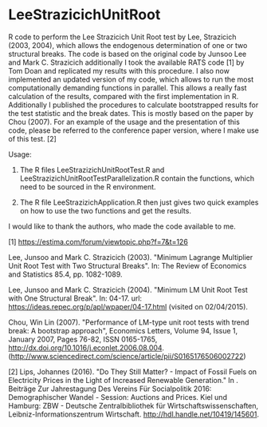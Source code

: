 # LeeStrazicichUnitRoot
R code to perform the Lee Strazicich Unit Root test by Lee, Strazicich (2003, 2004), which allows
the endogenous determination of one or two structural breaks.
The code is based on the original code by Junsoo Lee and Mark C. Strazicich additionally I took the available RATS code [1] by Tom Doan and replicated my results with this procedure.
I also now implemented an updated version of my code, which allows to run the most computationally demanding functions in parallel. This allows a really fast calculation of the results, compared with the first implementation in R. Additionally I published the procedures to calculate bootstrapped results for the test statistic and the break dates. This is mostly based on the paper by Chou (2007).
For an example of the usage and the presentation of this code, please be referred to the conference paper version, where I make use of this test. [2]

Usage:

1) The R files LeeStrazizichUnitRootTest.R and LeeStrazizichUnitRootTestParallelization.R contain the functions, which need to be sourced in the R environment.

2) The R file LeeStrazizichApplication.R then just gives two quick examples on how to use the two functions and get the results.


I would like to thank the authors, who made the code available to me.

[1] https://estima.com/forum/viewtopic.php?f=7&t=126

Lee, Junsoo and Mark C. Strazicich (2003). "Minimum Lagrange Multiplier Unit
Root Test with Two Structural Breaks". In: The Review of Economics and Statistics 85.4, pp. 1082-1089.

Lee, Junsoo and Mark C. Strazicich (2004). "Minimum LM Unit Root Test with One Structural Break". In: 04-17. url: https://ideas.repec.org/p/apl/wpaper/04-17.html (visited on 02/04/2015).

Chou, Win Lin (2007). "Performance of LM-type unit root tests with trend break: A bootstrap approach", Economics Letters, Volume 94, Issue 1, January 2007, Pages 76-82, ISSN 0165-1765, http://dx.doi.org/10.1016/j.econlet.2006.08.004.
(http://www.sciencedirect.com/science/article/pii/S0165176506002722)

[2] Lips, Johannes (2016). "Do They Still Matter? - Impact of Fossil Fuels on Electricity Prices in the Light of Increased Renewable Generation." In . Beiträge Zur Jahrestagung Des Vereins Für Socialpolitik 2016: Demographischer Wandel - Session: Auctions and Prices. Kiel und Hamburg: ZBW - Deutsche Zentralbibliothek für Wirtschaftswissenschaften, Leibniz-Informationszentrum Wirtschaft. http://hdl.handle.net/10419/145601.
